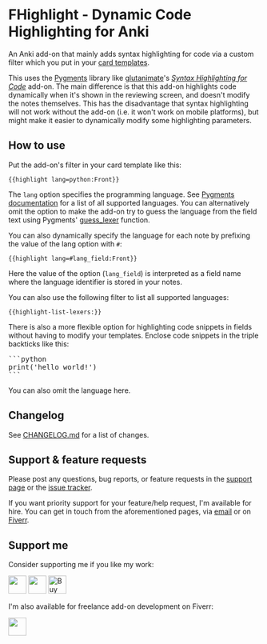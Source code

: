 # FHighlight - Dynamic Code Highlighting for Anki

An Anki add-on that mainly adds syntax highlighting for code via a custom filter which you put in your [card templates](https://docs.ankiweb.net/templates/intro.html).

This uses the [Pygments](https://pygments.org/) library like [glutanimate](https://github.com/glutanimate/)'s _[Syntax Highlighting for Code](https://ankiweb.net/shared/info/1463041493)_ add-on. The main difference is that this add-on highlights code dynamically when it's shown in the reviewing screen,
and doesn't modify the notes themselves. This has the disadvantage that syntax highlighting will not work without the add-on (i.e. it won't work on mobile platforms), but might make it easier to dynamically modify some highlighting parameters.

## How to use

Put the add-on's filter in your card template like this:

```
{{highlight lang=python:Front}}
```

The `lang` option specifies the programming language. See [Pygments documentation](https://pygments.org/docs/lexers/) for a list of all supported languages.
You can alternatively omit the option to make the add-on try to guess the language from the field text using Pygments' [guess_lexer](https://pygments.org/docs/api/#pygments.lexers.guess_lexer) function.

You can also dynamically specify the language for each note by prefixing the value of the lang option with `#`:

```
{{highlight lang=#lang_field:Front}}
```

Here the value of the option (`lang_field`) is interpreted as a field name where the language identifier is stored in your notes.

You can also use the following filter to list all supported languages:

```
{{highlight-list-lexers:}}
```

There is also a more flexible option for highlighting code snippets in fields without having to modify your templates.
Enclose code snippets in the triple backticks like this:

<pre>
```python
print('hello world!')
```
</pre>

You can also omit the language here.

## Changelog

See [CHANGELOG.md](CHANGELOG.md) for a list of changes.

## Support & feature requests

Please post any questions, bug reports, or feature requests in the [support page](https://forums.ankiweb.net/c/add-ons/11) or the [issue tracker](https://github.com/abdnh/anki-fhighlight/issues).

If you want priority support for your feature/help request, I'm available for hire.
You can get in touch from the aforementioned pages, via [email](mailto:abdo@abdnh.net) or on [Fiverr](https://www.fiverr.com/abd_nh).

## Support me

Consider supporting me if you like my work:

<a href="https://github.com/sponsors/abdnh"><img height='36' src="https://i.imgur.com/dAgtzcC.png"></a>
<a href="https://www.patreon.com/abdnh"><img height='36' src="https://i.imgur.com/mZBGpZ1.png"></a>
<a href="https://www.buymeacoffee.com/abdnh" target="_blank"><img src="https://cdn.buymeacoffee.com/buttons/v2/default-blue.png" alt="Buy Me A Coffee" style="height: 36px" ></a>

I'm also available for freelance add-on development on Fiverr:

<a href="https://www.fiverr.com/abd_nh/develop-an-anki-addon"><img height='36' src="https://i.imgur.com/0meG4dk.png"></a>
